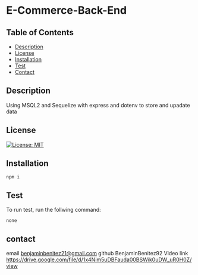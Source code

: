# E-Commerce-Back-End

 ## Table of Contents 
* [Description](#description)
* [License](#license)
* [Installation](#installation)
* [Test](#test)
* [Contact](#contact)

## Description
Using MSQL2 and Sequelize with express and dotenv to store and upadate data

## License 
[![License: MIT](https://img.shields.io/badge/License-MIT-yellow.svg)](https://opensource.org/licenses/MIT)


## Installation 
```
npm i
```
## Test 
To run test, run the follwing command:
```
none
```
## contact
email benjaminbenitez21@gmail.com
github BenjaminBenitez92
Video link https://drive.google.com/file/d/1x4Nim5uDBFauda00BSWik0uDW_uR0H0Z/view
